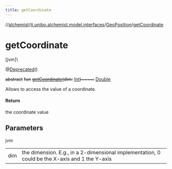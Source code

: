 ```yaml
---
title: getCoordinate
---
```

//[alchemist](../../../index.html)/[it.unibo.alchemist.model.interfaces](../index.html)/[GeoPosition](index.html)/[getCoordinate](get-coordinate.html)



# getCoordinate



[jvm]\




@[Deprecated](https://docs.oracle.com/javase/8/docs/api/java/lang/Deprecated.html)()



~~abstract~~ ~~fun~~ [~~getCoordinate~~](get-coordinate.html)~~(~~~~dim~~~~:~~ [Int](https://kotlinlang.org/api/latest/jvm/stdlib/kotlin/-int/index.html)~~)~~~~:~~ [Double](https://kotlinlang.org/api/latest/jvm/stdlib/kotlin/-double/index.html)



Allows to access the value of a coordinate.



#### Return



the coordinate value



## Parameters


jvm

| | |
|---|---|
| dim | the dimension. E.g., in a 2-dimensional implementation, 0     could be the X-axis and 1 the Y-axis |




